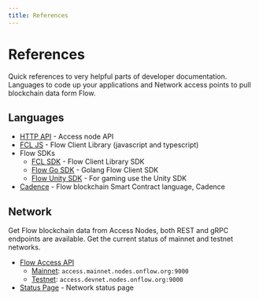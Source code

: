```yaml
---
title: References
---
```


# References
Quick references to very helpful parts of developer documentation. Languages to code up your applications and Network access points to pull blockchain data form Flow.
## Languages

- [HTTP API](/http-api) - Access node API
- [FCL JS](../tools/clients/fcl-js/api.md) - Flow Client Library (javascript and typescript)
- Flow SDKs
  - [FCL SDK](../tools/clients/fcl-js/sdk-guidelines.mdx) - Flow Client Library SDK
  - [Flow Go SDK](../tools/clients/flow-go-sdk/index.mdx) - Golang Flow Client SDK
  - [Flow Unity SDK](https://unity-flow-sdk-api-docs.vercel.app/) - For gaming use the Unity SDK
- [Cadence](../cadence/language/functions.mdx) - Flow blockchain Smart Contract language, Cadence

## Network
Get Flow blockchain data from Access Nodes, both REST and gRPC endpoints are available. Get the current status of mainnet and testnet networks.

- [Flow Access API](../references/run-and-secure/nodes/access-api.mdx)
  - [Mainnet](../build/flow-networks/accessing-mainnet.md): `access.mainnet.nodes.onflow.org:9000`
  - [Testnet](../build/flow-networks/accessing-testnet.md): `access.devnet.nodes.onflow.org:9000`
- [Status Page](https://status.onflow.org/) - Network status page

